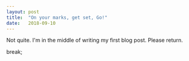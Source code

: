 ```yaml
---
layout: post 
title:  "On your marks, get set, Go!"
date:   2018-09-10 
---
```



Not quite. I'm in the middle of writing my first blog post. Please return.

break;
